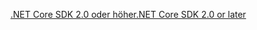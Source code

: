 [<span data-ttu-id="8c5fd-101">.NET Core SDK 2.0 oder höher</span><span class="sxs-lookup"><span data-stu-id="8c5fd-101">.NET Core SDK 2.0 or later</span></span>](https://www.microsoft.com/net/download)
